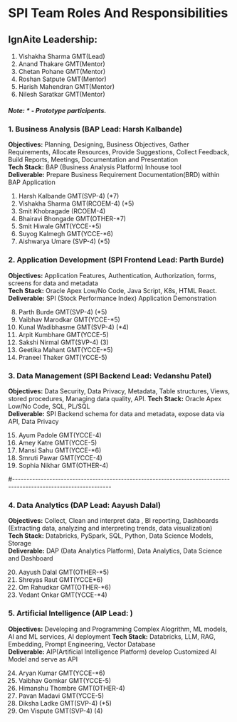 # SPI Team Roles And Responsibilities
## IgnAite Leadership: 
1. Vishakha Sharma GMT(Lead)
2. Anand Thakare GMT(Mentor)
3. Chetan Pohane GMT(Mentor)
4. Roshan Satpute GMT(Mentor)
5. Harish Mahendran GMT(Mentor)
6. Nilesh Saratkar GMT(Mentor)

##### Note: * - Prototype participents.

### 1. Business Analysis (BAP Lead: Harsh Kalbande)
**Objectives:** Planning, Designing, Business Objectives, Gather Requirements, Allocate Resources, Provide Suggestions, Collect Feedback, Build Reports, Meetings, Documentation and Presentation <br>
**Tech Stack:** BAP (Business Analysis Platform) Inhouse tool <br>
**Deliverable:** Prepare Business Requirement Documentation(BRD) within BAP Application<br>

1. Harsh Kalbande GMT(SVP-4) (*7)
2. Vishakha Sharma GMT(RCOEM-4) (*5)
3. Smit Khobragade (RCOEM-4)
4. Bhairavi Bhongade GMT(OTHER-*7)
5. Smit Hiwale GMT(YCCE-*5)
6. Suyog Kalmegh GMT(YCCE-*6)
7. Aishwarya Umare (SVP-4) (*5)

### 2. Application Development (SPI Frontend Lead: Parth Burde)
**Objectives:** Application Features, Authentication, Authorization, forms, screens for data and metadata<br>
**Tech Stack:** Oracle Apex Low/No Code, Java Script, K8s, HTML React.<br>
**Deliverable:** SPI (Stock Performance Index) Application Demonstration<br>

8. Parth Burde GMT(SVP-4) (*5)
9. Vaibhav Marodkar GMT(YCCE-*5)
10. Kunal Wadibhasme GMT(SVP-4) (*4)
11. Arpit Kumbhare GMT(YCCE-5)
12. Sakshi Nirmal GMT(SVP-4) (3)
13. Geetika Mahant GMT(YCCE-*5)
14. Praneel Thaker GMT(YCCE-5)

### 3. Data Management (SPI Backend Lead: Vedanshu Patel)
**Objectives:** Data Security, Data Privacy, Metadata, Table structures, Views, stored procedures, Managing data quality, API.
**Tech Stack:** Oracle Apex Low/No Code, SQL, PL/SQL<br>
**Deliverable:** SPI Backend schema for data and metadata, expose data via API, Data Privacy<br>

15. Ayum Padole GMT(YCCE-4)
16. Amey Katre GMT(YCCE-5)
17. Mansi Sahu GMT(YCCE-*6)
18. Smruti Pawar GMT(YCCE-4)
19. Sophia Nikhar GMT(OTHER-4)

#----------------------------------------------------------------------------------------------------------------

### 4. Data Analytics (DAP Lead: Aayush Dalal)
**Objectives:** Collect, Clean and interpret data , BI reporting, Dashboards (Extracting data, analyzing and interpreting trends, data visualization)<br>
**Tech Stack:** Databricks, PySpark, SQL, Python, Data Science Models, Storage<br>
**Deliverable:** DAP (Data Analytics Platform), Data Analytics, Data Science and Dashboard<br>

20. Aayush Dalal GMT(OTHER-*5)
21. Shreyas Raut GMT(YCCE*6)
22. Om Rahudkar GMT(OTHER-*6)
23. Vedant Onkar GMT(YCCE-*4)
  
### 5. Artificial Intelligence (AIP Lead: )
**Objectives:** Developing and Programming Complex Alogrithm, ML models, AI and ML services, AI deployment 
**Tech Stack:** Databricks, LLM, RAG, Embedding, Prompt Engineering, Vector Database<br>
**Deliverable:** AIP(Artificial Intelligence Platform) develop Customized AI Model and serve as API<br>

24. Aryan Kumar GMT(YCCE-*6)
25. Vaibhav Gomkar GMT(YCCE-5)
26. Himanshu Thombre GMT(OTHER-4)
27. Pavan Madavi GMT(YCCE-5)
28. Diksha Ladke GMT(SVP-4) (*5)
29. Om Vispute GMT(SVP-4) (4)
